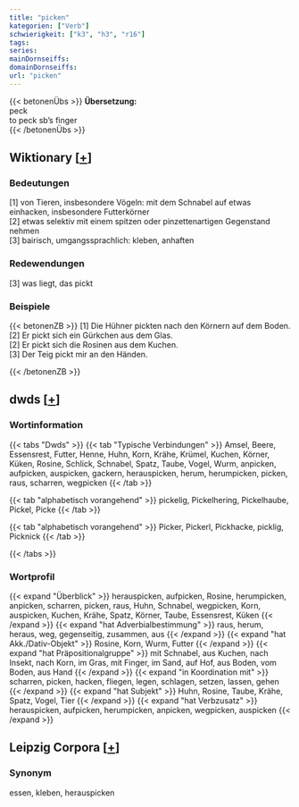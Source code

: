 ```yaml
---
title: "picken"
kategorien: ["Verb"]
schwierigkeit: ["k3", "h3", "r16"]
tags:
series:
mainDornseiffs:
domainDornseiffs:
url: "picken"
---
```


{{< betonenÜbs >}}
**Übersetzung:**  
peck  
to peck sb’s finger  
{{< /betonenÜbs >}}

## Wiktionary [[+](https://de.wiktionary.org/wiki/picken)]

### Bedeutungen
[1] von Tieren, insbesondere Vögeln: mit dem Schnabel auf etwas einhacken, insbesondere Futterkörner  
[2] etwas selektiv mit einem spitzen oder pinzettenartigen Gegenstand nehmen  
[3] bairisch, umgangssprachlich: kleben, anhaften  

### Redewendungen
[3] was liegt, das pickt  

### Beispiele
{{< betonenZB >}}
[1] Die Hühner pickten nach den Körnern auf dem Boden.  
[2] Er pickt sich ein Gürkchen aus dem Glas.  
[2] Er pickt sich die Rosinen aus dem Kuchen.  
[3] Der Teig pickt mir an den Händen.  

{{< /betonenZB >}}


## dwds [[+](https://www.dwds.de/wb/picken)]

### Wortinformation
{{< tabs "Dwds" >}}
{{< tab "Typische Verbindungen" >}}
Amsel, Beere, Essensrest, Futter, Henne, Huhn, Korn, Krähe, Krümel, Kuchen, Körner, Küken, Rosine, Schlick, Schnabel, Spatz, Taube, Vogel, Wurm, anpicken, aufpicken, auspicken, gackern, herauspicken, herum, herumpicken, picken, raus, scharren, wegpicken
{{< /tab >}}

{{< tab "alphabetisch vorangehend" >}}
pickelig, Pickelhering, Pickelhaube, Pickel, Picke
{{< /tab >}}

{{< tab "alphabetisch vorangehend" >}}
Picker, Pickerl, Pickhacke, picklig, Picknick
{{< /tab >}}

{{< /tabs >}}

### Wortprofil
{{< expand "Überblick" >}} herauspicken, aufpicken, Rosine, herumpicken, anpicken, scharren, picken, raus, Huhn, Schnabel, wegpicken, Korn, auspicken, Kuchen, Krähe, Spatz, Körner, Taube, Essensrest, Küken {{< /expand >}}
{{< expand "hat Adverbialbestimmung" >}} raus, herum, heraus, weg, gegenseitig, zusammen, aus {{< /expand >}}
{{< expand "hat Akk./Dativ-Objekt" >}} Rosine, Korn, Wurm, Futter {{< /expand >}}
{{< expand "hat Präpositionalgruppe" >}} mit Schnabel, aus Kuchen, nach Insekt, nach Korn, im Gras, mit Finger, im Sand, auf Hof, aus Boden, vom Boden, aus Hand {{< /expand >}}
{{< expand "in Koordination mit" >}} scharren, picken, hacken, fliegen, legen, schlagen, setzen, lassen, gehen {{< /expand >}}
{{< expand "hat Subjekt" >}} Huhn, Rosine, Taube, Krähe, Spatz, Vogel, Tier {{< /expand >}}
{{< expand "hat Verbzusatz" >}} herauspicken, aufpicken, herumpicken, anpicken, wegpicken, auspicken {{< /expand >}}

## Leipzig Corpora [[+](https://corpora.uni-leipzig.de/en/res?word=picken&corpusId=deu_newscrawl-public_2018)]


### Synonym
essen, kleben, herauspicken

